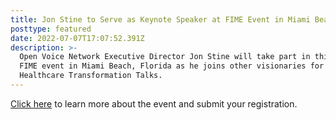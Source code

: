 ```yaml
---
title: Jon Stine to Serve as Keynote Speaker at FIME Event in Miami Beach—27-29 July
posttype: featured
date: 2022-07-07T17:07:52.391Z
description: >-
  Open Voice Network Executive Director Jon Stine will take part in this year's
  FIME event in Miami Beach, Florida as he joins other visionaries for FIME's
  Healthcare Transformation Talks.
---
```

[Click here](https://www.fimeshow.com/en/home.html) to learn more about the event and submit your registration.
